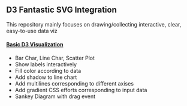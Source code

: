 ## D3 Fantastic SVG Integration
This repository mainly focuses on drawing/collecting interactive, clear, easy-to-use data viz

#### [Basic D3 Visualization](basics.html)
* Bar Char, Line Char, Scatter Plot
* Show labels interactively
* Fill color according to data
* Add shadow to line chart
* Add multilines corresponding to different axises
* Add gradient CSS efforts corresponding to input data
* Sankey Diagram with drag event





